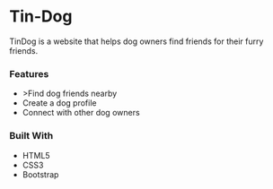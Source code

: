 # Tin-Dog

<p>TinDog is a website that helps dog owners find friends for their furry friends.</p>

<h3>Features</h3>
<ul>
<li>>Find dog friends nearby
<li>Create a dog profile
 <li>Connect with other dog owners
</ul>
<h3>Built With</h3>
<ul>
<li> HTML5</li>
 <li>CSS3</li>
<li>Bootstrap</li>
</ul>
